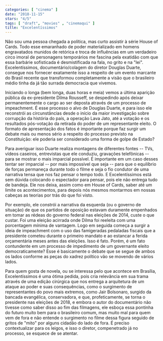 ```yaml
---
categories: [ "cinema" ]
date: "2018-11-15"
stars: "4/5"
tags: [ "draft", "movies" , "cinemaqui" ]
title: "Excelentíssimos"
---
```

Não sou uma pessoa chegada a política, mas curto assistir à série House of Cards. Todo esse emaranhado de poder materializado em homens engravatados munidos de retórica e troca de influências em um verdadeiro circo imoral de personagens temporários me fascina pela exatidão com que essa barbárie sofisticada é desmistificada na fala, no grito e na "lei". Excelentíssimos, documentário/colagem do diretor Douglas Duarte, consegue nos fornecer exatamente isso a respeito de um evento marcante do Brasil recente que transformou completamente a visão que o brasileiro médio tinha da já tão surrada democracia que vivemos.

Iniciando o longa (bem longa, duas horas e meia) vemos a última aparição pública da ex-presidente Dilma Rousseff, se despedindo após deixar permanentemente o cargo ao ser deposta através de um processo de impeachment. É esse processo o alvo de Douglas Duarte, e para isso ele reconstrói as circunstâncias desde o início da maior investigação sobre corrupção da história do país, a operação Lava Jato, até a votação e os resultados pós-votação da retirada do poder de um representante eleito. O formato de apresentação dos fatos é importante porque faz surgir um debate mais ou menos sério a respeito do processo previsto na Constituição: ele poderia ser considerado uma forma de golpe de Estado?

Para averiguar isso Duarte realiza montagens de diferentes fontes -- TVs, vídeos caseiros, entrevistas que ele conduziu, gravações telefônicas -- para se mostrar o mais imparcial possível. É importante em um caso desses tentar ser imparcial -- por mais impossível que seja -- para que o equilíbrio de forças permaneça durante todo o filme e seja o fio condutor de uma narrativa tensa que nos faz pensar o tempo todo. E Excelentíssimos está sem dúvida colocando o espectador para pensar, pois ele não entrega tudo de bandeja. Ele nos deixa, assim como em House of Cards, saber até um limite os acontecimentos, para depois nós mesmos montarmos em nossas cabeças as teorias por trás do que foi visto.

Por exemplo, ele constrói a narrativa da esquerda (ou o governo de situação) de que os partidos de oposição estavam duramente empenhados em tomar as rédeas do governo federal nas eleições de 2014, custe o que custar. Foi uma eleição acirrada onde Dilma foi reeleita com uma porcentagem mínima de vantagem. Logo em seguida começa a surgir a ideia de impeachment com o uso das famigeradas pedaladas fiscais que a presidente cometeu durante o primeiro mandato e ao estancar a ferida orçamentária meses antes das eleições. Isso é fato. Porém, é um fato contundente em um processo de impedimento de um governante eleito democraticamente? Esse é basicamente o debate que se segue de ambos os lados conforme as peças do xadrez político vão se movendo de vários lados.

Para quem gosta de novela, ou se interessa pelo que acontece em Brasília, Excelentíssimos é uma ótima pedida, pois cria relevância em sua trama através de uma edição cirúrgica que nos entrega a arquitetura de um ataque ao poder e suas consequências, como o surgimento de representantes do povo mais extremos, como Jair Bolsonaro, surgido da bancada evangélica, conservadora, e que, profeticamente, se torna o presidente nas eleições de 2018, e embora o autor do documentário não tivesse como saber disso ao fim das filmagens, ele esboça essa pontinha do futuro muito bem para o brasileiro comum, mas muito mal para quem vem de fora e não entende o surgimento no filme dessa figura seguido de gritos de "mito" por alguns cidadão do lado de fora. É preciso contextualizar para os leigos, e isso o diretor, compenetrado já no processo, se esquece de se atentar.
